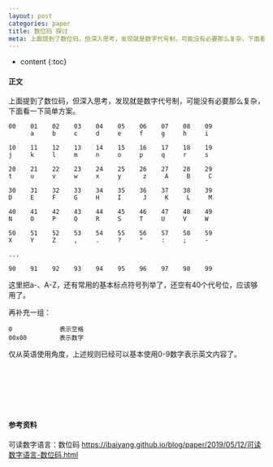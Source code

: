 ```yaml
---
layout: post
categories: paper
title: 数位码 探讨
meta: 上面提到了数位码，但深入思考，发现就是数字代号制，可能没有必要那么复杂，下面看一下简单方案。
---
```

* content
{:toc}

#### 正文

上面提到了数位码，但深入思考，发现就是数字代号制，可能没有必要那么复杂，下面看一下简单方案。

```
00    01    02    03    04    05    06    07    08    09
      a     b     c     d     e     f     g     h     i     

10    11    12    13    14    15    16    17    18    19
j     k     l     m     n     o     p     q     r     s     

20    21    22    23    24    25    26    27    28    29
t     u     v     w     x     y      z     A     B     C  

30    31    32    33    34    35    36    37    38    39
D     E     F     G     H     I      J     K     L     M

40    41    42    43    44    45    46    47    48    49
N     O     P     Q     R     S     T     U     V     W

50    51    52    53    54    55    56    57    58    59
X     Y     Z     ,     .     ?     "     :     ;     -

...

90    91    92    93    94    95    96    97    98    99

```

这里把a-、A-Z，还有常用的基本标点符号列举了，还空有40个代号位，应该够用了。

再补充一组：
```
0             表示空格
00x00         表示数字
```

仅从英语使用角度，上述规则已经可以基本使用0-9数字表示英文内容了。

<br/><br/><br/><br/><br/>
#### 参考资料

可读数字语言：数位码 <https://ibaiyang.github.io/blog/paper/2019/05/12/可读数字语言-数位码.html>

